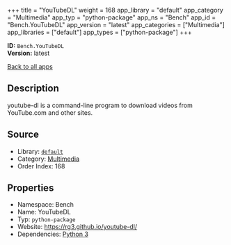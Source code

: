 ﻿+++
title = "YouTubeDL"
weight = 168
app_library = "default"
app_category = "Multimedia"
app_typ = "python-package"
app_ns = "Bench"
app_id = "Bench.YouTubeDL"
app_version = "latest"
app_categories = ["Multimedia"]
app_libraries = ["default"]
app_types = ["python-package"]
+++

**ID:** `Bench.YouTubeDL`  
**Version:** latest  
<!--more-->

[Back to all apps](/apps/)

## Description
youtube-dl is a command-line program to download videos from YouTube.com and other sites.

## Source

* Library: [`default`](/app_libraries/default)
* Category: [Multimedia](/app_categories/multimedia)
* Order Index: 168

## Properties

* Namespace: Bench
* Name: YouTubeDL
* Typ: `python-package`
* Website: <https://rg3.github.io/youtube-dl/>
* Dependencies: [Python 3](/apps/Bench.Python3)

